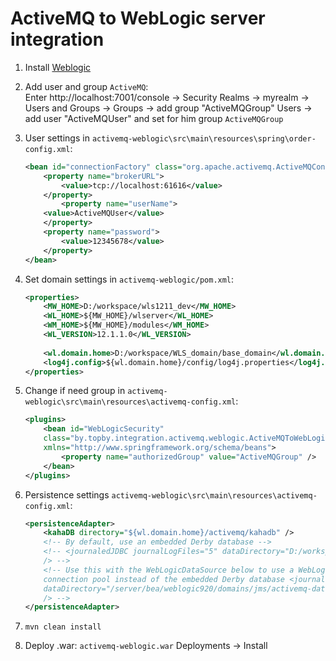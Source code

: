 ActiveMQ to WebLogic server integration
===============

1. Install [Weblogic](http://www.oracle.com/technetwork/middleware/weblogic/downloads/wls-main-097127.html)
2. Add user and group `ActiveMQ`:<br/>
   Enter http://localhost:7001/console -> Security Realms -> myrealm -> Users and Groups -> Groups -> add group "ActiveMQGroup"
Users -> add user "ActiveMQUser" and set for him group `ActiveMQGroup`
3. User settings in `activemq-weblogic\src\main\resources\spring\order-config.xml`:
	```xml
	<bean id="connectionFactory" class="org.apache.activemq.ActiveMQConnectionFactory">
		<property name="brokerURL">
			<value>tcp://localhost:61616</value>
		</property>
			<property name="userName">
		<value>ActiveMQUser</value>
		</property>
		<property name="password">
			<value>12345678</value>
		</property>
	</bean>
	```

4. Set domain settings in `activemq-weblogic/pom.xml`:<br/>
	```xml
	<properties>
		<MW_HOME>D:/workspace/wls1211_dev</MW_HOME>
		<WL_HOME>${MW_HOME}/wlserver</WL_HOME>
		<WM_HOME>${MW_HOME}/modules</WM_HOME>
		<WL_VERSION>12.1.1.0</WL_VERSION>
		
		<wl.domain.home>D:/workspace/WLS_domain/base_domain</wl.domain.home>
		<log4j.config>${wl.domain.home}/config/log4j.properties</log4j.config>
	</properties>
	```

5. Change if need group in `activemq-weblogic\src\main\resources\activemq-config.xml`:<br/>
	```xml
	<plugins>
		<bean id="WebLogicSecurity"
		class="by.topby.integration.activemq.weblogic.ActiveMQToWebLogicSecurity"
		xmlns="http://www.springframework.org/schema/beans">
			<property name="authorizedGroup" value="ActiveMQGroup" />
		</bean>
	</plugins>
	```

6. Persistence settings `activemq-weblogic\src\main\resources\activemq-config.xml`:
	```xml
	<persistenceAdapter>
		<kahaDB directory="${wl.domain.home}/activemq/kahadb" />
		<!-- By default, use an embedded Derby database -->
		<!-- <journaledJDBC journalLogFiles="5" dataDirectory="D:/workspace/WLS_domain/base_domain/activemq" 
		/> -->
		<!-- Use this with the WebLogicDataSource below to use a WebLogic database 
		connection pool instead of the embedded Derby database <journaledJDBC journalLogFiles="5" 
		dataDirectory="/server/bea/weblogic920/domains/jms/activemq-data" dataSource="#WebLogicDataSource" 
		/> -->
	</persistenceAdapter>
	```
7. `mvn clean install`
8. Deploy .war: `activemq-weblogic.war` Deployments -> Install

